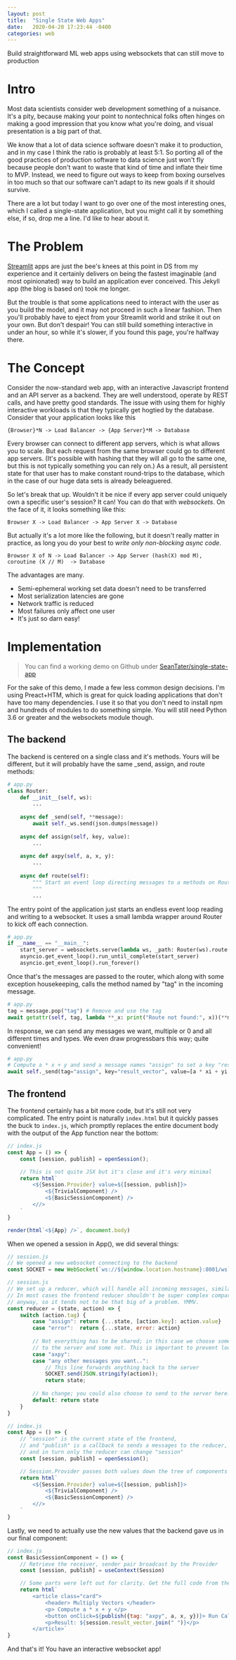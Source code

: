 ```yaml
---
layout: post
title:  "Single State Web Apps"
date:   2020-04-20 17:23:44 -0400
categories: web
---
```


Build straightforward ML web apps using websockets that can still move to production

# Intro
Most data scientists consider web development something of a nuisance. It's a pity, because making
your point to nontechnical folks often hinges on making a good impression that you know what you're
doing, and visual presentation is a big part of that.

We know that a lot of data science software doesn't make it to production, and in my case I think
the ratio is probably at least 5:1. So porting all of the good practices of production software to
data science just won't fly because people don't want to waste that kind of time and inflate their
time to MVP. Instead, we need to figure out ways to keep from boxing ourselves in too much so that
our software can't adapt to its new goals if it should survive.

There are a lot but today I want to go over one of the most interesting ones, which I called a
single-state application, but you might call it by something else, if so, drop me a line. I'd like
to hear about it.

# The Problem
[Streamlit](https://www.streamlit.io/) apps are just the bee's knees at this point in DS from my
experience and it certainly delivers on being the fastest imaginable (and most opinionated) way to
build an application ever conceived. This Jekyll app (the blog is based on) took me longer.

But the trouble is that some applications need to interact with the user as you build the model,
and it may not proceed in such a linear fashion. Then you'll probably have to eject from your
Streamlit world and strike it out on your own. But don't despair! You can still build something
interactive in under an hour, so while it's slower, if you found this page, you're halfway there.

# The Concept
Consider the now-standard web app, with an interactive Javascript frontend and an API server as a
backend. They are well understood, operate by REST calls, and have pretty good standards. The issue
with using them for highly interactive workloads is that they typically get hogtied by the
database. Consider that your application looks like this

```
{Browser}*N -> Load Balancer -> {App Server}*M -> Database
```

Every browser can connect to different app servers, which is what allows you to scale. But each
request from the same browser could go to different app servers. (It's possible with hashing that
they will all go to the same one, but this is not typically something you can rely on.) As a
result, all persistent state for that user has to make constant round-trips to the database, which
in the case of our huge data sets is already beleaguered.

So let's break that up. Wouldn't it be nice if every app server could uniquely own a specific
user's session? It can! You can do that with *websockets*. On the face of it, it looks something
like this:
```
Browser X -> Load Balancer -> App Server X -> Database
```
But actually it's a lot more like the following, but it doesn't really matter in practice, as long
you do your best to *write only non-blocking async code*.
```
Browser X of N -> Load Balancer -> App Server (hash(X) mod M), coroutine (X // M)  -> Database
```

The advantages are many.
* Semi-ephemeral working set data doesn't need to be transferred
* Most serialization latencies are gone
* Network traffic is reduced
* Most failures only affect one user
* It's just so darn easy!

# Implementation

> You can find a working demo on Github under [SeanTater/single-state-app](https://github.com/SeanTater/single-state-app)

For the sake of this demo, I made a few less common design decisions. I'm using Preact+HTM, which
is great for quick loading applications that don't have too many dependencies. I use it so that
you don't need to install npm and hundreds of modules to do something simple. You will still need
Python 3.6 or greater and the websockets module though.

## The backend
The backend is centered on a single class and it's methods. Yours will be different, but it will
probably have the same _send, assign, and route methods:

```py
# app.py
class Router:
    def __init__(self, ws):
        ...
    
    async def _send(self, **message):
        await self._ws.send(json.dumps(message))
    
    async def assign(self, key, value):
        ...
    
    async def axpy(self, a, x, y):
        ...
    
    async def route(self):
        """ Start an event loop directing messages to a methods on Router according to their tag.
        """
        ...
```

The entry point of the application just starts an endless event loop reading and writing to a
websocket. It uses a small lambda wrapper around Router to kick off each connection.

```py
# app.py
if __name__ == "__main__":
    start_server = websockets.serve(lambda ws, _path: Router(ws).route(), "0.0.0.0", 8001)
    asyncio.get_event_loop().run_until_complete(start_server)
    asyncio.get_event_loop().run_forever()
```

Once that's the messages are passed to the router, which along with some exception housekeeping,
calls the method named by "tag" in the incoming message.

```py
# app.py
tag = message.pop("tag") # Remove and use the tag
await getattr(self, tag, lambda **_x: print("Route not found:", x))(**message)
```

In response, we can send any messages we want, multiple or 0 and all different times and types.
We even draw progressbars this way; quite convenient!

```py
# app.py
# Compute a * x + y and send a message names "assign" to set a key "result_vector" in the browser
await self._send(tag="assign", key="result_vector", value=[a * xi + yi for xi, yi in zip(x, y)])
```

## The frontend

The frontend certainly has a bit more code, but it's still not very complicated. The entry point
is naturally `index.html` but it quickly passes the buck to `index.js`, which promptly replaces
the entire document body with the output of the App function near the bottom:

```js
// index.js
const App = () => {
    const [session, publish] = openSession();

    // This is not quite JSX but it's close and it's very minimal
    return html`
        <${Session.Provider} value=${[session, publish]}>
            <${TrivialComponent} />
            <${BasicSessionComponent} />
        <//>
    `
}

render(html`<${App} />`, document.body)
```

When we opened a session in App(), we
did several things:
```js
// session.js
// We opened a new websocket connecting to the backend
const SOCKET = new WebSocket(`ws://${window.location.hostname}:8001/ws`)
```
```js
// session.js
// We set up a reducer, which will handle all incoming messages, similar to the entire Router class
// In most cases the frontend reducer shouldn't be super complex compared with the UI components
// anyway, so it tends not to be that big of a problem. YMMV.
const reducer = (state, action) => {
    switch (action.tag) {
        case "assign": return {...state, [action.key]: action.value}
        case "error":  return {...state, error: action}
        
        // Not everything has to be shared; in this case we choose some messages should propagate
        // to the server and some not. This is important to prevent loops, so keep that in mind.
        case "axpy":
        case "any other messages you want..":
            // This line forwards anything back to the server
            SOCKET.send(JSON.stringify(action));
            return state;
        
        // No change; you could also choose to send to the server here.
        default: return state
    }
}
```
```js
// index.js
const App = () => {
    // "session" is the current state of the frontend,
    // and "publish" is a callback to sends a messages to the reducer,
    // and in turn only the reducer can change "session"
    const [session, publish] = openSession();

    // Session.Provider passes both values down the tree of components
    return html`
        <${Session.Provider} value=${[session, publish]}>
            <${TrivialComponent} />
            <${BasicSessionComponent} />
        <//>
    `
}
```

Lastly, we need to actually use the new values that the backend gave us in our final component:
```js
// index.js
const BasicSessionComponent = () => {
    // Retrieve the receiver, sender pair broadcast by the Provider
    const [session, publish] = useContext(Session)

    // Some parts were left out for clarity. Get the full code from the repo.
    return html`
        <article class="card">
            <header> Multiply Vectors </header>
            <p> Compute a * x + y </p>
            <button onClick=${publish({tag: "axpy", a, x, y})}> Run Calculation! </button>
            <p>Result: ${session.result_vector.join(" ")}</p>
        </article>`
}
```

And that's it! You have an interactive websocket app!